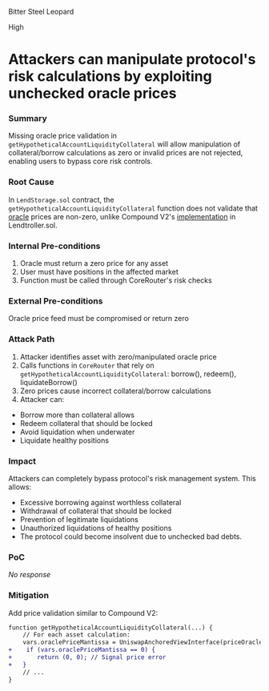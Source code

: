 Bitter Steel Leopard

High

# Attackers can manipulate protocol's risk calculations by exploiting unchecked oracle prices

### Summary

Missing oracle price validation in `getHypotheticalAccountLiquidityCollateral` will allow manipulation of collateral/borrow calculations as zero or invalid prices are not rejected, enabling users to bypass core risk controls.

### Root Cause

In `LendStorage.sol` contract, the `getHypotheticalAccountLiquidityCollateral` function does not validate that [oracle](https://github.com/sherlock-audit/2025-05-lend-audit-contest/blob/713372a1ccd8090ead836ca6b1acf92e97de4679/Lend-V2/src/LayerZero/LendStorage.sol#L407) prices are non-zero, unlike Compound V2's [implementation](https://github.com/sherlock-audit/2025-05-lend-audit-contest/blob/713372a1ccd8090ead836ca6b1acf92e97de4679/Lend-V2/src/Lendtroller.sol#L806C13-L809C14) in Lendtroller.sol.

### Internal Pre-conditions

1. Oracle must return a zero price for any asset
2. User must have positions in the affected market
3. Function must be called through CoreRouter's risk checks

### External Pre-conditions

Oracle price feed must be compromised or return zero

### Attack Path

1. Attacker identifies asset with zero/manipulated oracle price
2. Calls functions in `CoreRouter` that rely on `getHypotheticalAccountLiquidityCollateral`: borrow(), redeem(), liquidateBorrow()
3. Zero prices cause incorrect collateral/borrow calculations
4. Attacker can:
- Borrow more than collateral allows
- Redeem collateral that should be locked
- Avoid liquidation when underwater
- Liquidate healthy positions


### Impact

Attackers can completely bypass protocol's risk management system. This allows:

- Excessive borrowing against worthless collateral
- Withdrawal of collateral that should be locked
- Prevention of legitimate liquidations
- Unauthorized liquidations of healthy positions 
- The protocol could become insolvent due to unchecked bad debts.

### PoC

_No response_

### Mitigation

Add price validation similar to Compound V2:
```diff
function getHypotheticalAccountLiquidityCollateral(...) {
    // For each asset calculation:
    vars.oraclePriceMantissa = UniswapAnchoredViewInterface(priceOracle).getUnderlyingPrice(asset);
+    if (vars.oraclePriceMantissa == 0) {
+       return (0, 0); // Signal price error
+   }
    // ...
}
```